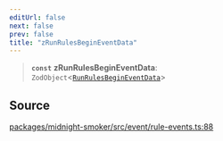 ```yaml
---
editUrl: false
next: false
prev: false
title: "zRunRulesBeginEventData"
---
```


> **`const`** **zRunRulesBeginEventData**: `ZodObject`\<[`RunRulesBeginEventData`](/api/midnight-smoker/midnight-smoker/event/type-aliases/runrulesbegineventdata/)\>

## Source

[packages/midnight-smoker/src/event/rule-events.ts:88](https://github.com/boneskull/midnight-smoker/blob/417858b/packages/midnight-smoker/src/event/rule-events.ts#L88)
